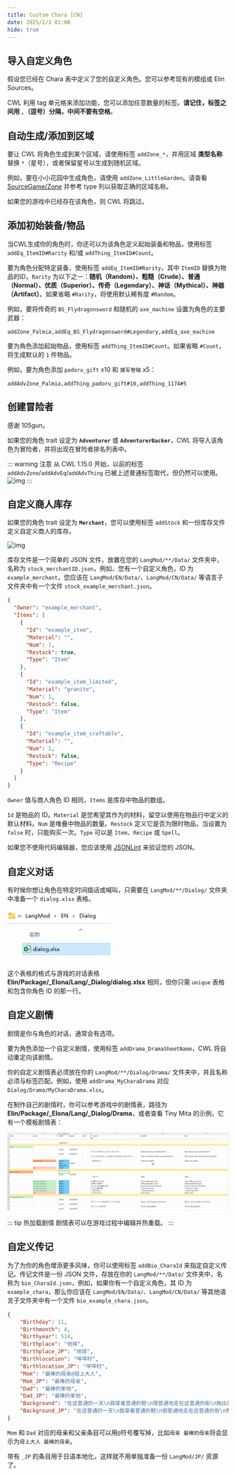 ```yaml
---
title: Custom Chara [CN]
date: 2025/1/3 01:00
hide: true
---
```


## 导入自定义角色

假设您已经在 Chara 表中定义了您的自定义角色。您可以参考现有的模组或 Elin Sources。
<LinkCard t="SourceChara" u="https://docs.google.com/spreadsheets/d/1CJqsXFF2FLlpPz710oCpNFYF4W_5yoVn" />

CWL 利用 tag 单元格来添加功能，您可以添加任意数量的标签。**请记住，标签之间用 `,`（逗号）分隔，中间不要有空格**。

## 自动生成/添加到区域

要让 CWL 将角色生成到某个区域，请使用标签 `addZone_*`，并用区域 **类型名称** 替换 `*`（星号），或者保留星号以生成到随机区域。

例如，要在小小花园中生成角色，请使用 `addZone_LittleGarden`。请查看 [SourceGame/Zone](https://docs.google.com/spreadsheets/d/16-LkHtVqjuN9U0rripjBn-nYwyqqSGg_) 并参考 type 列以获取正确的区域名称。

如果您的游戏中已经存在该角色，则 CWL 将跳过。

## 添加初始装备/物品

当CWL生成你的角色时，你还可以为该角色定义起始装备和物品，使用标签 `addEq_ItemID#Rarity` 和/或 `addThing_ItemID#Count`。

要为角色分配特定装备，使用标签 `addEq_ItemID#Rarity`，其中 `ItemID` 替换为物品的ID，`Rarity` 为以下之一：**随机（Random）、粗糙（Crude）、普通（Normal）、优质（Superior）、传奇（Legendary）、神话（Mythical）、神器（Artifact）**。如果省略 `#Rarity`，将使用默认稀有度 `#Random`。

例如，要将传奇的 `BS_Flydragonsword` 和随机的 `axe_machine` 设置为角色的主要武器：
```:no-line-numbers
addZone_Palmia,addEq_BS_Flydragonsword#Legendary,addEq_axe_machine
```

要为角色添加起始物品，使用标签 `addThing_ItemID#Count`。如果省略 `#Count`，将生成默认的 `1` 件物品。

例如，要为角色添加 `padoru_gift` x10 和 `援军卷轴` x5：
```:no-line-numbers
addAdvZone_Palmia,addThing_padoru_gift#10,addThing_1174#5
```

## 创建冒险者

感谢 105gun。

如果您的角色 trait 设定为 **`Adventurer`** 或 **`AdventurerBacker`**，CWL 将导入该角色为冒险者，并将出现在冒险者排名列表中。

::: warning 注意
从 CWL 1.15.0 开始，以前的标签 `addAdvZone`/`addAdvEq`/`addAdvThing` 已被上述普通标签取代，但仍然可以使用。  
![img](https://i.postimg.cc/SN93258B/image.png)
:::

## 自定义商人库存

如果您的角色 trait 设定为 **`Merchant`**，您可以使用标签 `addStock` 和一份库存文件定义自定义商人的库存。

![img](https://i.postimg.cc/59gzM54K/image.png)

库存文件是一个简单的 JSON 文件，放置在您的 `LangMod/**/Data/` 文件夹中，名称为 `stock_merchantID.json`，例如，您有一个自定义角色，ID 为 `example_merchant`，您应该在 `LangMod/EN/Data/`、`LangMod/CN/Data/` 等语言子文件夹中有一个文件 `stock_example_merchant.json`。
```json
{
  "Owner": "example_merchant",
  "Items": [
    {
      "Id": "example_item",
      "Material": "",
      "Num": 1,
      "Restock": true,
      "Type": "Item"
    },
    {
      "Id": "example_item_limited",
      "Material": "granite",
      "Num": 1,
      "Restock": false,
      "Type": "Item"
    },
    {
      "Id": "example_item_craftable",
      "Material": "",
      "Num": 1,
      "Restock": false,
      "Type": "Recipe"
    }
  ]
}
```

`Owner` 值与商人角色 ID 相同，`Items` 是库存中物品的数组。

`Id` 是物品的 ID。`Material` 是您希望其作为的材料，留空以使用在物品行中定义的默认材料。`Num` 是堆叠中物品的数量。`Restock` 定义它是否为限时物品，当设置为 `false` 时，只能购买一次。`Type` 可以是 `Item`、`Recipe` 或 `Spell`。

如果您不使用代码编辑器，您应该使用 [JSONLint](https://jsonlint.com/) 来验证您的 JSON。

## 自定义对话

有时候你想让角色在特定时间插话或喊叫，只需要在 `LangMod/**/Dialog/` 文件夹中准备一个 `dialog.xlsx` 表格。

![img](./assets/dialog.png)

这个表格的格式与游戏的对话表格 **Elin/Package/_Elona/Lang/_Dialog/dialog.xlsx** 相同，但你只需 `unique` 表格和包含你角色 ID 的那一行。

## 自定义剧情

剧情是你与角色的对话，通常会有选项。

要为角色添加一个自定义剧情，使用标签 `addDrama_DramaSheetName`，CWL 将自动重定向该剧情。

你的自定义剧情表必须放在你的 `LangMod/**/Dialog/Drama/` 文件夹中，并且名称必须与标签匹配。例如，使用 `addDrama_MyCharaDrama` 对应 `Dialog/Drama/MyCharaDrama.xlsx`。

在制作自己的剧情时，你可以参考游戏中的剧情表，路径为 **Elin/Package/_Elona/Lang/_Dialog/Drama**，或者查看 Tiny Mita 的示例，它有一个模板剧情表：

<LinkCard t="CWL Example: Tiny Mita" u="https://steamcommunity.com/sharedfiles/filedetails/?id=3396774199" />

![img](./assets/drama.png)

::: tip 热加载剧情
剧情表可以在游戏过程中编辑并热重载。
:::

## 自定义传记

为了为你的角色增添更多风味，你可以使用标签 `addBio_CharaId` 来指定自定义传记。传记文件是一份 JSON 文件，存放在你的 `LangMod/**/Data/` 文件夹中，名称为 `bio_CharaId.json`，例如，如果你有一个自定义角色，其 ID 为 `example_chara`，那么你应该在 `LangMod/EN/Data/`、`LangMod/CN/Data/` 等其他语言子文件夹中有一个文件 `bio_example_chara.json`。
```json
{
    "Birthday": 11,
    "Birthmonth": 4,
    "Birthyear": 514,
    "Birthplace": "地球",
    "Birthplace_JP": "地球",
    "Birthlocation": "咩咩村",
    "Birthlocation_JP": "咩咩村",
    "Mom": "最棒的母亲@母上大人",
    "Mom_JP": "最棒的母亲",
    "Dad": "最棒的爹地",
    "Dad_JP": "最棒的爹地",
    "Background": "在这普通的一天\n我穿着普通的鞋\n很普通地走在这普通的街\n掏出普通的耳机\n找点普通的感觉\n来一首我最爱的普通音乐\n普通的disco我们普通的摇",
    "Background_JP": "在这普通的一天\n我穿着普通的鞋\n很普通地走在这普通的街\n掏出普通的耳机\n找点普通的感觉\n来一首我最爱的普通音乐\n普通的disco我们普通的摇"
}
```

`Mom` 和 `Dad` 对应的母亲和父亲条目可以用`@`符号覆写掉，比如`母亲 最棒的母亲`将会显示为`母上大人 最棒的母亲`。

带有 `_JP` 的条目用于日语本地化，这样就不用单独准备一份 `LangMod/JP/` 资源了。